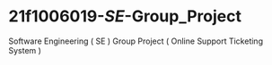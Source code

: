 # 21f1006019-_SE_-Group_Project
Software Engineering ( SE ) Group Project ( Online Support Ticketing System )
